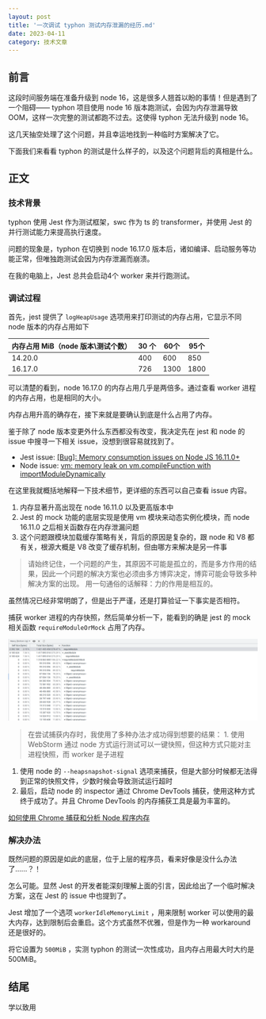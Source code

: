```yaml
---
layout: post
title: '一次调试 typhon 测试内存泄漏的经历.md'
date: 2023-04-11
category: 技术文章
---
```


## 前言

这段时间服务端在准备升级到 node 16，这是很多人翘首以盼的事情！但是遇到了一个阻碍—— typhon 项目使用 node 16 版本跑测试，会因为内存泄漏导致 OOM，这样一次完整的测试都跑不过去。这使得 typhon 无法升级到 node 16。

这几天抽空处理了这个问题，并且幸运地找到一种临时方案解决了它。



下面我们来看看 typhon 的测试是什么样子的，以及这个问题背后的真相是什么。



## 正文

### 技术背景

typhon 使用 Jest 作为测试框架，swc 作为 ts 的 transformer，并使用 Jest 的并行测试能力来提高执行速度。

问题的现象是，typhon 在切换到 node 16.17.0 版本后，诸如编译、启动服务等功能正常，但唯独跑测试会因为内存泄漏而崩溃。

在我的电脑上，Jest 总共会启动4个 worker 来并行跑测试。



### 调试过程

首先，jest 提供了   `logHeapUsage`  选项用来打印测试的内存占用，它显示不同 node 版本的内存占用如下

|内存占用 MiB（node 版本\测试个数）|30 个|60个|95个|
|---|---|---|---|
|14.20.0|400|600|850|
|16.17.0|726|1300|1800|


可以清楚的看到，node 16.17.0 的内存占用几乎是两倍多。通过查看 worker 进程的内存占用，也是相同的大小。

内存占用升高的确存在，接下来就是要确认到底是什么占用了内存。



鉴于除了 node 版本变更外什么东西都没有改变，我决定先在 jest 和 node 的 issue 中搜寻一下相关 issue，没想到很容易就找到了。

- Jest issue:   [[Bug]: Memory consumption issues on Node JS 16.11.0+](https://github.com/facebook/jest/issues/11956)  
- Node issue:   [vm: memory leak on vm.compileFunction with importModuleDynamically](https://github.com/nodejs/node/issues/44211)  


在这里我就概括地解释一下技术细节，更详细的东西可以自己查看 issue 内容。

1. 内存显著升高出现在 node 16.11.0 以及更高版本中
1. Jest 的 mock 功能的底层实现是使用 vm 模块来动态实例化模块，而 node 16.11.0 之后相关函数存在内存泄漏问题
1. 这个问题跟模块加载缓存策略有关，背后的原因是复杂的，跟 node 和 V8 都有关，根源大概是 V8 改变了缓存机制，但由哪方来解决是另一件事


> 请始终记住，一个问题的产生，其原因不可能是孤立的，而是多方作用的结果，因此一个问题的解决方案也必须由多方博弈决定，博弈可能会导致多种解决方案的出现。  用一句通俗的话解释：力的作用是相互的。



虽然情况已经非常明朗了，但是出于严谨，还是打算验证一下事实是否相符。

捕获 worker 进程的内存快照，然后简单分析一下，能看到的确是 jest 的 mock 相关函数   `requireModuleOrMock`   占用了内存。

![](../attachments/Pasted%20image%2020240315130523.png)



> 在尝试捕获内存时，我使用了多种办法才成功得到想要的结果：  1. 使用 WebStorm 通过 node 方式运行测试可以一键快照，但这种方式只能对主进程快照，而 worker 是子进程
1. 使用 node 的   `--heapsnapshot-signal`  选项来捕获，但是大部分时候都无法得到正常的快照文件，少数时候会导致测试运行超时
1. 最后，启动 node 的 inspector 通过 Chrome DevTools 捕获，使用这种方式终于成功了。并且 Chrome DevTools 的内存捕获工具是最为丰富的。


[如何使用 Chrome 捕获和分析 Node 程序内存](https://at.pingcode.com/wiki/spaces/5e6cc7ed23ddd443a851cd05/pages/63340f42174142673f718415)



### 解决办法

既然问题的原因是如此的底层，位于上层的程序员，看来好像是没什么办法了……？！

怎么可能。显然 Jest 的开发者能深刻理解上面的引言，因此给出了一个临时解决方案，这在 Jest 的 issue 中也提到了。

Jest 增加了一个选项   `workerIdleMemoryLimit`  ，用来限制 worker 可以使用的最大内存，达到限制后会重启。这个方式虽然不优雅，但是作为一种 workaround 还是很好的。

将它设置为   `500MiB`  ，实测 typhon 的测试一次性成功，且内存占用最大时大约是500MiB。



## 结尾

学以致用

## 


